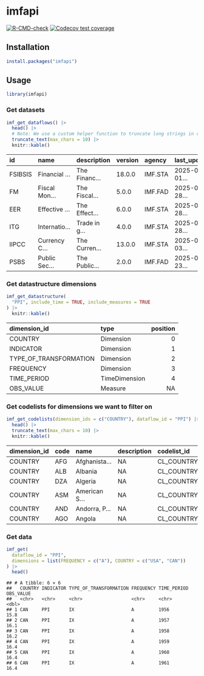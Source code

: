
# imfapi

<!-- badges: start -->

[![R-CMD-check](https://github.com/Teal-Insights/r-imfapi/actions/workflows/R-CMD-check.yaml/badge.svg)](https://github.com/Teal-Insights/r-imfapi/actions/workflows/R-CMD-check.yaml)
[![Codecov test
coverage](https://codecov.io/gh/Teal-Insights/r-imfapi/graph/badge.svg)](https://app.codecov.io/gh/Teal-Insights/r-imfapi)
<!-- badges: end -->

## Installation

``` r
install.packages("imfapi")
```

## Usage

``` r
library(imfapi)
```

### Get datasets

``` r
imf_get_dataflows() |>
  head() |>
  # Note: We use a custom helper function to truncate long strings in columns
  truncate_text(max_chars = 10) |>
  knitr::kable()
```

| id      | name        | description | version | agency  | last_updated |
|:--------|:------------|:------------|:--------|:--------|:-------------|
| FSIBSIS | Financial … | The Financ… | 18.0.0  | IMF.STA | 2025-07-01…  |
| FM      | Fiscal Mon… | The Fiscal… | 5.0.0   | IMF.FAD | 2025-03-28…  |
| EER     | Effective … | The Effect… | 6.0.0   | IMF.STA | 2025-03-28…  |
| ITG     | Internatio… | Trade in g… | 4.0.0   | IMF.STA | 2025-03-28…  |
| IIPCC   | Currency C… | The Curren… | 13.0.0  | IMF.STA | 2025-06-03…  |
| PSBS    | Public Sec… | The Public… | 2.0.0   | IMF.FAD | 2025-04-23…  |

### Get datastructure dimensions

``` r
imf_get_datastructure(
  "PPI", include_time = TRUE, include_measures = TRUE
) |>
  knitr::kable()
```

| dimension_id           | type          | position |
|:-----------------------|:--------------|---------:|
| COUNTRY                | Dimension     |        0 |
| INDICATOR              | Dimension     |        1 |
| TYPE_OF_TRANSFORMATION | Dimension     |        2 |
| FREQUENCY              | Dimension     |        3 |
| TIME_PERIOD            | TimeDimension |        4 |
| OBS_VALUE              | Measure       |       NA |

### Get codelists for dimensions we want to filter on

``` r
imf_get_codelists(dimension_ids = c("COUNTRY"), dataflow_id = "PPI") |>
  head() |>
  truncate_text(max_chars = 10) |>
  knitr::kable()
```

| dimension_id | code | name        | description | codelist_id | codelist_agency | codelist_version |
|:-------------|:-----|:------------|:------------|:------------|:----------------|:-----------------|
| COUNTRY      | AFG  | Afghanista… | NA          | CL_COUNTRY  | IMF             | 1.0+.0           |
| COUNTRY      | ALB  | Albania     | NA          | CL_COUNTRY  | IMF             | 1.0+.0           |
| COUNTRY      | DZA  | Algeria     | NA          | CL_COUNTRY  | IMF             | 1.0+.0           |
| COUNTRY      | ASM  | American S… | NA          | CL_COUNTRY  | IMF             | 1.0+.0           |
| COUNTRY      | AND  | Andorra, P… | NA          | CL_COUNTRY  | IMF             | 1.0+.0           |
| COUNTRY      | AGO  | Angola      | NA          | CL_COUNTRY  | IMF             | 1.0+.0           |

### Get data

``` r
imf_get(
  dataflow_id = "PPI",
  dimensions = list(FREQUENCY = c("A"), COUNTRY = c("USA", "CAN"))
) |>
  head()
```

    ## # A tibble: 6 × 6
    ##   COUNTRY INDICATOR TYPE_OF_TRANSFORMATION FREQUENCY TIME_PERIOD OBS_VALUE
    ##   <chr>   <chr>     <chr>                  <chr>     <chr>           <dbl>
    ## 1 CAN     PPI       IX                     A         1956             15.8
    ## 2 CAN     PPI       IX                     A         1957             16.1
    ## 3 CAN     PPI       IX                     A         1958             16.2
    ## 4 CAN     PPI       IX                     A         1959             16.4
    ## 5 CAN     PPI       IX                     A         1960             16.4
    ## 6 CAN     PPI       IX                     A         1961             16.4
